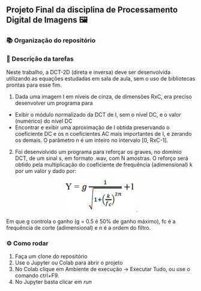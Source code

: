 ## Projeto Final da disciplina de Processamento Digital de Imagens 🖼

### 📚 Organização do repositório

### 📄 Descrição da tarefas
Neste trabalho, a DCT-2D (direta e inversa) deve ser desenvolvida utilizando as equações estudadas em sala de aula, sem o uso de bibliotecas prontas para esse fim. 
1. Dada uma imagem I em níveis de cinza, de dimensões RxC, era preciso desenvolver um programa para
- Exibir o módulo normalizado da DCT de I, sem o nível DC, e o valor (numérico) do nível DC
- Encontrar e exibir uma aproximação de I obtida preservando o coeficiente DC e os n coeficientes AC mais importantes de I, e zerando os demais. O parâmetro n é um inteiro no intervalo [0, RxC-1]. 
2. Foi desenvolvido um programa para reforçar os graves, no domínio DCT, de um sinal s, em formato .wav, com N amostras. O reforço será obtido pela multiplicação do coeficiente de frequência (adimensional) k por um valor y dado por:

<p align="center">
  <img src="resources/imgs/formula.PNG" alt="formula"/>
</p>

Em que g controla o ganho (g = 0.5 é 50% de ganho máximo), fc é a frequência de corte (adimensional) e n é a ordem do filtro.

### ⚙ Como rodar
1. Faça um clone do repositório
2. Use o Jupyter ou Colab para abrir o projeto
3. No Colab clique em Ambiente de execução -> Executar Tudo, ou use o comando ctrl+F9.
4. No Jupyter basta clicar em *run*

